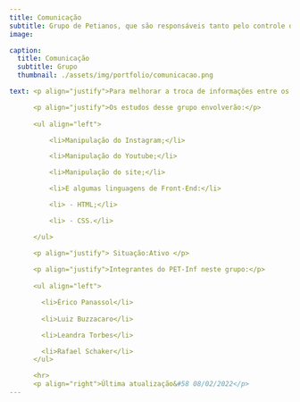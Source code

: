 ```yaml
---
title: Comunicação
subtitle: Grupo de Petianos, que são responsáveis tanto pelo controle das mídias sociais, quanto do site do Pet-Informática.
image: 

caption:
  title: Comunicação
  subtitle: Grupo
  thumbnail: ./assets/img/portfolio/comunicacao.png

text: <p align="justify">Para melhorar a troca de informações entre os petianos e os estudantes da PUCRS.  </p>

      <p align="justify">Os estudos desse grupo envolverão:</p>
      
      <ul align="left">

          <li>Manipulação do Instagram;</li>

          <li>Manipulação do Youtube;</li>

          <li>Manipulação do site;</li>

          <li>E algumas linguagens de Front-End:</li>

          <li> - HTML;</li>

          <li> - CSS.</li>

      </ul>

      <p align="justify"> Situação:Ativo </p>
      
      <p align="justify">Integrantes do PET-Inf neste grupo:</p>
      
      <ul align="left">

        <li>Érico Panassol</li>
        
        <li>Luiz Buzzacaro</li>

        <li>Leandra Torbes</li>

        <li>Rafael Schaker</li>
      </ul> 

      <hr>
      <p align="right">Última atualização&#58 08/02/2022</p>
---
```

<!--      
      <p align="justify">Integrantes do PET-Inf no projeto:</p>
      
      <ul align="left">

        <li>NOME DA PESSOA</li>

      </ul> 
-->
